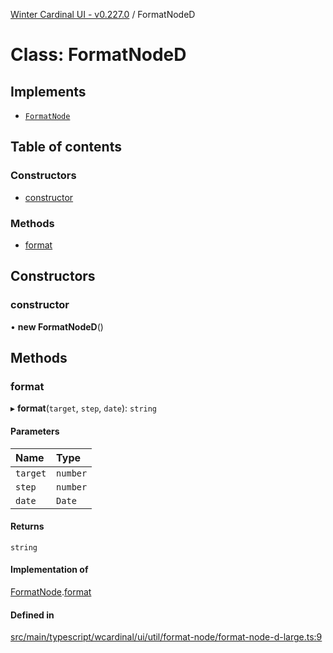 [Winter Cardinal UI - v0.227.0](../index.md) / FormatNodeD

# Class: FormatNodeD

## Implements

- [`FormatNode`](../interfaces/FormatNode.md)

## Table of contents

### Constructors

- [constructor](FormatNodeD.md#constructor)

### Methods

- [format](FormatNodeD.md#format)

## Constructors

### constructor

• **new FormatNodeD**()

## Methods

### format

▸ **format**(`target`, `step`, `date`): `string`

#### Parameters

| Name | Type |
| :------ | :------ |
| `target` | `number` |
| `step` | `number` |
| `date` | `Date` |

#### Returns

`string`

#### Implementation of

[FormatNode](../interfaces/FormatNode.md).[format](../interfaces/FormatNode.md#format)

#### Defined in

[src/main/typescript/wcardinal/ui/util/format-node/format-node-d-large.ts:9](https://github.com/winter-cardinal/winter-cardinal-ui/blob/v0.227.0/src/main/typescript/wcardinal/ui/util/format-node/format-node-d-large.ts#L9)
